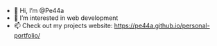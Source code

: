 - 👋 Hi, I’m @Pe44a
- 👀 I’m interested in web development 
- 📫 Check out my projects website: https://pe44a.github.io/personal-portfolio/

<!---
Pe44a/Pe44a is a ✨ special ✨ repository because its `README.md` (this file) appears on your GitHub profile.
You can click the Preview link to take a look at your changes.
--->
